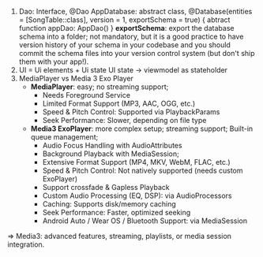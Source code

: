 1. Dao: Interface, @Dao
AppDatabase: abstract class, @Database(entities = [SongTable::class], version = 1,      exportSchema = true) {
abtract function appDao: AppDao()
}
**exportSchema**: export the database schema into a folder; not mandatory, but it is a good practice to have version history of your schema in your codebase and you should commit the schema files into your version control system (but don't ship them with your app!).
2. UI = Ui elements + Ui state
UI state -> viewmodel as stateholder
3. MediaPlayer vs Media 3 Exo Player
    - **MediaPlayer**: easy; no streaming support;
        - Needs Foreground Service
        - Limited Format Support (MP3, AAC, OGG, etc.)
        - Speed & Pitch Control: Supported via PlaybackParams
        - Seek Performance:  Slower, depending on file type
    - **Media3 ExoPlayer**: more complex setup; streaming support;  Built-in queue management;
        - Audio Focus Handling with AudioAttributes
        - Background Playback with MediaSession;
        - Extensive Format Support (MP4, MKV, WebM, FLAC, etc.)
        - Speed & Pitch Control: Not natively supported (needs custom ExoPlayer)
        - Support crossfade & Gapless Playback
        - Custom Audio Processing (EQ, DSP): via AudioProcessors
        - Caching:  Supports disk/memory caching
        - Seek Performance:  Faster, optimized seeking
        - Android Auto / Wear OS / Bluetooth Support: via MediaSession

=> Media3: advanced features, streaming, playlists, or media session integration.